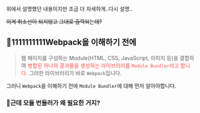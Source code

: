 위에서 설명했던 내용이지만 조금 더 자세하게..다시 설명..

<s>이게 취소선이 되지않고 그대로 출력되는데?</s>



## 🦮1111111111Webpack을 이해하기 전에

>웹 페이지를 구성하는 Module(HTML, CSS, JavaScript, 이미지 등)을 결합하여 <span style="color: #FF4E4E;">병합된 하나의 결과물을 생성하는 라이브러리를 `Module Bundler`라고 합니다.</span> 그러한 라이브러리가 바로 `Webpack`입니다.

그러니 `Webpack`을 이해하기 전에 `Module Bundler`에 대해 먼저 알아야합니다.

### 🦄근데 모듈 번들러가 왜 필요한 거지?